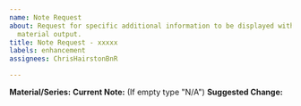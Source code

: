 ```yaml
---
name: Note Request
about: Request for specific additional information to be displayed with the successor
  material output.
title: Note Request - xxxxx
labels: enhancement
assignees: ChrisHairstonBnR

---
```


**Material/Series:**
**Current Note:** (If empty type "N/A")
**Suggested Change:**
